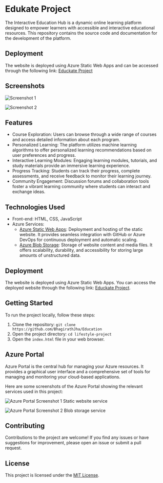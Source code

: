 # Edukate Project

The Interactive Education Hub is a dynamic online learning platform designed to empower learners with accessible and interactive educational resources. This repository contains the source code and documentation for the development of the platform.

## Deployment

The website is deployed using Azure Static Web Apps and can be accessed through the following link: [Educkate Project](https://efucation.z19.web.core.windows.net)

## Screenshots

![Screenshot 1](Screenshorts/1.png)


![Screenshot 2](Screenshorts/2.png)


## Features

- Course Exploration: Users can browse through a wide range of courses and access detailed information about each program.
- Personalized Learning: The platform utilizes machine learning algorithms to offer personalized learning recommendations based on user preferences and progress.
- Interactive Learning Modules: Engaging learning modules, tutorials, and study materials provide an immersive learning experience.
- Progress Tracking: Students can track their progress, complete assessments, and receive feedback to monitor their learning journey.
- Community Engagement: Discussion forums and collaboration tools foster a vibrant learning community where students can interact and exchange ideas.

## Technologies Used

- Front-end: HTML, CSS, JavaScript
- Azure Services:
  - [Azure Static Web Apps](https://azure.microsoft.com/services/app-service/static/): Deployment and hosting of the static website. It provides seamless integration with GitHub or Azure DevOps for continuous deployment and automatic scaling.
  - [Azure Blob Storage](https://azure.microsoft.com/services/storage/blobs/): Storage of website content and media files. It offers scalability, durability, and accessibility for storing large amounts of unstructured data.

## Deployment

The website is deployed using Azure Static Web Apps. You can access the deployed website through the following link: [Educkate Project](https://efucation.z19.web.core.windows.net).

## Getting Started

To run the project locally, follow these steps:

1. Clone the repository: `git clone https://github.com/BhagirathJha/Education`
2. Open the project directory: `cd lifestyle-project`
3. Open the `index.html` file in your web browser.


## Azure Portal

Azure Portal is the central hub for managing your Azure resources. It provides a graphical user interface and a comprehensive set of tools for managing and monitoring your cloud-based applications.

Here are some screenshots of the Azure Portal showing the relevant services used in this project:

![Azure Portal Screenshot 1](Screenshorts/3.png)
Static website service

![Azure Portal Screenshot 2](Screenshorts/4.png)
Blob storage service
## Contributing

Contributions to the project are welcome! If you find any issues or have suggestions for improvement, please open an issue or submit a pull request.

## License

This project is licensed under the [MIT License](LICENSE).
